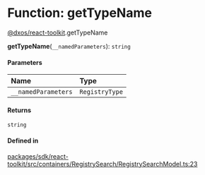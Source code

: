 # Function: getTypeName

[@dxos/react-toolkit](../modules/dxos_react_toolkit.md).getTypeName

**getTypeName**(`__namedParameters`): `string`

#### Parameters

| Name | Type |
| :------ | :------ |
| `__namedParameters` | `RegistryType` |

#### Returns

`string`

#### Defined in

[packages/sdk/react-toolkit/src/containers/RegistrySearch/RegistrySearchModel.ts:23](https://github.com/dxos/dxos/blob/db8188dae/packages/sdk/react-toolkit/src/containers/RegistrySearch/RegistrySearchModel.ts#L23)
